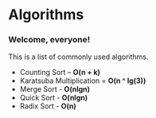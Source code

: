 # Algorithms

### Welcome, everyone!
This is a list of commonly used algorithms.

- Counting Sort – **O(n + k)**
- Karatsuba Multiplication = **O(n ^ lg(3))**
- Merge Sort - **O(nlgn)**
- Quick Sort - **O(nlgn)**
- Radix Sort - **O(n)**
